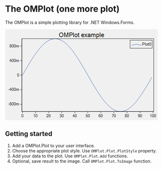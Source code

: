 # The OMPlot (one more plot)
The OMPlot is a simple plotting library for .NET Windows.Forms.

![OMPlot Exapmle](OMPlot/plot.png)

## Getting started
1. Add a OMPlot.Plot to your user interface.
2. Choose the appropriate plot style. Use `OMPlot.Plot.PlotStyle` property.
3. Add your data to the plot. Use `OMPlot.Plot.Add` functions.
4. Optional, save result to the image. Call `OMPlot.Plot.ToImage` function.
